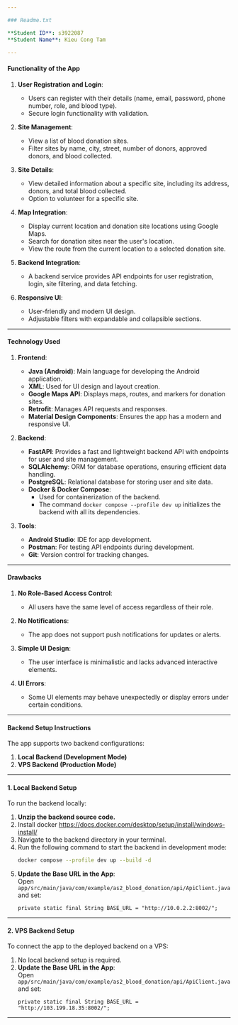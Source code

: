 ```yaml
---

### Readme.txt

**Student ID**: s3922087
**Student Name**: Kieu Cong Tam

---
```


#### **Functionality of the App**
1. **User Registration and Login**:
   - Users can register with their details (name, email, password, phone number, role, and blood type).
   - Secure login functionality with validation.

2. **Site Management**:
   - View a list of blood donation sites.
   - Filter sites by name, city, street, number of donors, approved donors, and blood collected.

3. **Site Details**:
   - View detailed information about a specific site, including its address, donors, and total blood collected.
   - Option to volunteer for a specific site.

4. **Map Integration**:
   - Display current location and donation site locations using Google Maps.
   - Search for donation sites near the user's location.
   - View the route from the current location to a selected donation site.

5. **Backend Integration**:
   - A backend service provides API endpoints for user registration, login, site filtering, and data fetching.

6. **Responsive UI**:
   - User-friendly and modern UI design.
   - Adjustable filters with expandable and collapsible sections.

---

#### **Technology Used**
1. **Frontend**:
   - **Java (Android)**: Main language for developing the Android application.
   - **XML**: Used for UI design and layout creation.
   - **Google Maps API**: Displays maps, routes, and markers for donation sites.
   - **Retrofit**: Manages API requests and responses.
   - **Material Design Components**: Ensures the app has a modern and responsive UI.

2. **Backend**:
   - **FastAPI**: Provides a fast and lightweight backend API with endpoints for user and site management.
   - **SQLAlchemy**: ORM for database operations, ensuring efficient data handling.
   - **PostgreSQL**: Relational database for storing user and site data.
   - **Docker & Docker Compose**:
      - Used for containerization of the backend.
      - The command `docker compose --profile dev up` initializes the backend with all its dependencies.

3. **Tools**:
   - **Android Studio**: IDE for app development.
   - **Postman**: For testing API endpoints during development.
   - **Git**: Version control for tracking changes.

---

#### **Drawbacks**
1. **No Role-Based Access Control**:
   - All users have the same level of access regardless of their role.

2. **No Notifications**:
   - The app does not support push notifications for updates or alerts.

3. **Simple UI Design**:
   - The user interface is minimalistic and lacks advanced interactive elements.

4. **UI Errors**:
   - Some UI elements may behave unexpectedly or display errors under certain conditions.

---

#### **Backend Setup Instructions**

The app supports two backend configurations:
1. **Local Backend (Development Mode)**
2. **VPS Backend (Production Mode)**

---

#### **1. Local Backend Setup**
To run the backend locally:
1. **Unzip the backend source code.**
2. Install docker https://docs.docker.com/desktop/setup/install/windows-install/
3. Navigate to the backend directory in your terminal.
4. Run the following command to start the backend in development mode:
   ```bash
   docker compose --profile dev up --build -d
   ```
5. **Update the Base URL in the App**:  
   Open `app/src/main/java/com/example/as2_blood_donation/api/ApiClient.java` and set:
   ```
   private static final String BASE_URL = "http://10.0.2.2:8002/";
   ```

---

#### **2. VPS Backend Setup**
To connect the app to the deployed backend on a VPS:
1. No local backend setup is required.
2. **Update the Base URL in the App**:  
   Open `app/src/main/java/com/example/as2_blood_donation/api/ApiClient.java` and set:
   ```
   private static final String BASE_URL = "http://103.199.18.35:8002/";
   ```

---